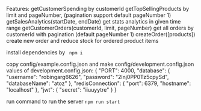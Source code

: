Features:
    getCustomerSpending by customerId
    getTopSellingProducts by limit and pageNumber, (pagination support default pageNumber 1)
    getSalesAnalytics(startDate, endDate) get stats analytics in given time range
    getCustomerOrders(customerId, limit, pageNumber) get all orders by customerId with pagination (default pageNumber 1) 
    createOrder([products])  create new order and reduce stock for ordered product items 

install dependencies by ` npm i`

copy config/example.config.json and make config/development.config.json
values of development.config.json:
{
  "PORT": 4000,
  "database": {
      "username": "robingarg6626",
      "password": "2lnj0PP0Tz5cpySd",
      "databaseName": "atoz"
  },
  "redisConnection": {
      "port": 6379,
      "hostname": "localhost"
  },
  "jwt": {
      "secret": "iiuuyytre"
  }
}

run command to run the server  `npm run start`



